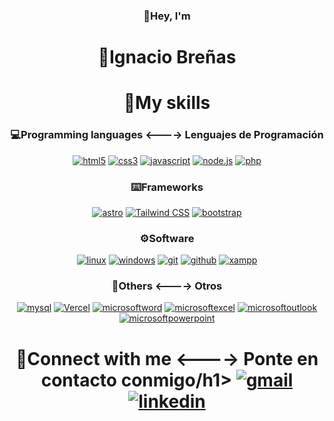 <div align="center">
  <h3>👋Hey, I'm  </h3>
  <h1>👨Ignacio Breñas</h1>


<h1>🎈My skills</h1>
<h3>💻Programming languages <----> Lenguajes de Programación</h3>
<a href='https://github.com/Ignaciobrenas' target="_blank"><img alt='html5' src='https://img.shields.io/badge/HTML5-100000?style=for-the-badge&logo=html5&logoColor=FFFFFF&labelColor=E34F26&color=E34F26'/></a>
<a href='https://github.com/Ignaciobrenas' target="_blank"><img alt='css3' src='https://img.shields.io/badge/CSS-100000?style=for-the-badge&logo=css3&logoColor=FFFFFF&labelColor=1572B6&color=1572B6'/></a>
<a href='https://github.com/Ignaciobrenas' target="_blank"><img alt='javascript' src='https://img.shields.io/badge/Javascript-100000?style=for-the-badge&logo=javascript&logoColor=000000&labelColor=F7DF1E&color=F7DF1E'/></a>
<a href='https://github.com/Ignaciobrenas' target="_blank"><img alt='node.js' src='https://img.shields.io/badge/Node.js-100000?style=for-the-badge&logo=node.js&logoColor=FFFFFF&labelColor=339933&color=339933'/></a>
<a href='https://github.com/Ignaciobrenas' target="_blank"><img alt='php' src='https://img.shields.io/badge/PHP-100000?style=for-the-badge&logo=php&logoColor=FFFFFF&labelColor=777BB4&color=777BB4'/></a>

<h3>⌨️Frameworks</h3>
<a href='https://github.com/Ignaciobrenas' target="_blank"><img alt='astro' src='https://img.shields.io/badge/Astro-100000?style=for-the-badge&logo=astro&logoColor=FFFFFF&labelColor=BC52EE&color=BC52EE'/></a>
<a href='https://github.com/Ignaciobrenas' target="_blank"><img alt='Tailwind CSS' src='https://img.shields.io/badge/Tailwind-100000?style=for-the-badge&logo=Tailwind CSS&logoColor=white&labelColor=06B6D4&color=06B6D4'/></a>
<a href='https://github.com/Ignaciobrenas' target="_blank"><img alt='bootstrap' src='https://img.shields.io/badge/Bootstrap-100000?style=for-the-badge&logo=bootstrap&logoColor=FFFFFF&labelColor=7952B3&color=7952B3'/></a>

<h3>⚙️Software</h3>
<a href='https://github.com/Ignaciobrenas' target="_blank"><img alt='linux' src='https://img.shields.io/badge/linux-100000?style=for-the-badge&logo=linux&logoColor=000000&labelColor=FCC624&color=FCC624'/></a>
<a href='https://github.com/Ignaciobrenas' target="_blank"><img alt='windows' src='https://img.shields.io/badge/windows-100000?style=for-the-badge&logo=windows&logoColor=FFFFFF&labelColor=0078D4&color=0078D4'/></a>
<a href='https://github.com/Ignaciobrenas' target="_blank"><img alt='git' src='https://img.shields.io/badge/git-100000?style=for-the-badge&logo=git&logoColor=FFFFFF&labelColor=F05032&color=F05032'/></a>
<a href='https://github.com/Ignaciobrenas' target="_blank"><img alt='github' src='https://img.shields.io/badge/github-100000?style=for-the-badge&logo=github&logoColor=FFFFFF&labelColor=181717&color=181717'/></a>
<a href='https://github.com/Ignaciobrenas' target="_blank"><img alt='xampp' src='https://img.shields.io/badge/xampp-100000?style=for-the-badge&logo=xampp&logoColor=FFFFFF&labelColor=FB7A24&color=FB7A24'/></a>

<h3>🎯Others <----> Otros</h3>
<a href='https://github.com/Ignaciobrenas' target="_blank"><img alt='mysql' src='https://img.shields.io/badge/mysql-100000?style=for-the-badge&logo=mysql&logoColor=FFFFFF&labelColor=4479A1&color=4479A1'/></a>
<a href='https://github.com/Ignaciobrenas' target="_blank"><img alt='Vercel' src='https://img.shields.io/badge/VERCEL-100000?style=for-the-badge&logo=Vercel&logoColor=FFFFFF&labelColor=000000&color=000000'/></a>
<a href='https://github.com/Ignaciobrenas' target="_blank"><img alt='microsoftword' src='https://img.shields.io/badge/microsoft_word-100000?style=for-the-badge&logo=microsoftword&logoColor=FFFFFF&labelColor=2B579A&color=2B579A'/></a>
<a href='https://github.com/Ignaciobrenas' target="_blank"><img alt='microsoftexcel' src='https://img.shields.io/badge/microsoft_excel-100000?style=for-the-badge&logo=microsoftexcel&logoColor=FFFFFF&labelColor=217346&color=217346'/></a>
<a href='https://github.com/Ignaciobrenas' target="_blank"><img alt='microsoftoutlook' src='https://img.shields.io/badge/microsoft_outlook-100000?style=for-the-badge&logo=microsoftoutlook&logoColor=FFFFFF&labelColor=0078D4&color=0078D4'/></a>
<a href='https://github.com/Ignaciobrenas' target="_blank"><img alt='microsoftpowerpoint' src='https://img.shields.io/badge/microsoft_powerpoint-100000?style=for-the-badge&logo=microsoftpowerpoint&logoColor=FFFFFF&labelColor=B7472A&color=B7472A'/></a>

<h1>📨Connect with me <----> Ponte en contacto conmigo/h1>
<a href='mailto:juanmagalan2007@gmail.com' target="_blank"><img alt='gmail' src='https://img.shields.io/badge/gmail-100000?style=for-the-badge&logo=gmail&logoColor=FFFFFF&labelColor=EA4335&color=EA4335'/></a>
<a href='https://www.linkedin.com/in/juanma-gape?original_referer=' target="_blank"><img alt='linkedin' src='https://img.shields.io/badge/linkedin-100000?style=for-the-badge&logo=linkedin&logoColor=FFFFFF&labelColor=0A66C2&color=0A66C2'/></a>
</div>

